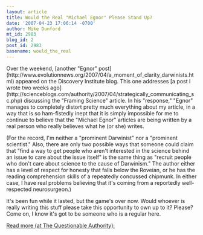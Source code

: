 ```yaml
---
layout: article
title: Would the Real "Michael Egnor" Please Stand Up?
date: '2007-04-23 17:06:14 -0700'
author: Mike Dunford
mt_id: 2983
blog_id: 2
post_id: 2983
basename: would_the_real
---
```

<p>
Over the weekend, [another "Egnor" post](http://www.evolutionnews.org/2007/04/a_moment_of_clarity_darwinists.html) appeared on the Discovery Institute blog. This one addresses [a post I wrote two weeks ago](http://scienceblogs.com/authority/2007/04/strategically_communicating_sc.php) discussing the "Framing Science" article. In his "response," "Egnor" manages to completely distort pretty much everything about my article, in a way that is so ham-fistedly inept that it is simply impossible for me to continue to believe that the "Michael Egnor" articles are being written by a real person who really believes what he (or she) writes. 
</p>

<p>
(For the record, I'm neither a "prominent Darwinist" nor a "prominent scientist." Also, there are only two possible ways that someone could claim that "find a way to get people who aren't interested in the science behind an issue to care about the issue itself" is the same thing as "recruit people who don't care about science to the cause of Darwinism." The author either has a level of respect for honesty that falls below the Roveian, or he has the reading comprehension skills of a repeatedly concussed chipmunk. In either case, I have real problems believing that it's coming from a reportedly well-respected neurosurgeon.) 
</p>

<p>
It's been fun while it lasted, but the game's over now. Would whoever is really writing this stuff please take this opportunity to own up to it? Please? Come on, I know it's got to be someone who is a regular here. 
</p>

[Read more (at The Questionable Authority):](http://scienceblogs.com/authority/2007/04/would_the_real_michael_egnor_p.php)
